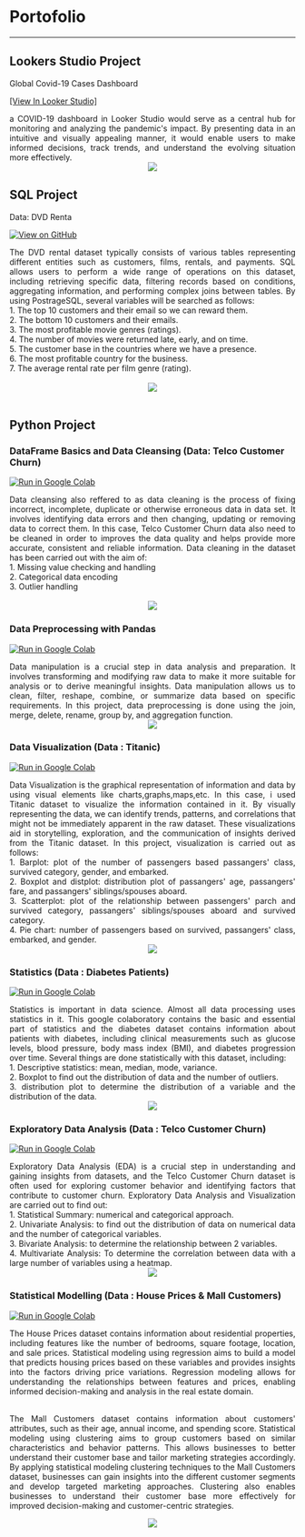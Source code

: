 # Portofolio
---


## Lookers Studio Project
Global Covid-19 Cases Dashboard

[[View In Looker Studio]](https://lookerstudio.google.com/reporting/5b9e5197-65c9-486c-bed7-6e85192987fd)

<div style="text-align: justify"> a COVID-19 dashboard in Looker Studio would serve as a central hub for monitoring and analyzing the pandemic's impact. By presenting data in an intuitive and visually appealing manner, it would enable users to make informed decisions, track trends, and understand the evolving situation more effectively. </div>  

<center><img src="images/topic18.png"/></center>

## SQL Project
Data: DVD Renta

[![View on GitHub](https://img.shields.io/badge/GitHub-View_on_GitHub-blue?logo=GitHub)](https://github.com/pyemimaa/portofolio/blob/main/projects/dvd.rental.sql)
<div style="text-align: justify">The DVD rental dataset typically consists of various tables representing different entities such as customers, films, rentals, and payments. SQL allows users to perform a wide range of operations on this dataset, including retrieving specific data, filtering records based on conditions, aggregating information, and performing complex joins between tables. By using PostrageSQL, several variables will be searched as follows:<br>
1. The top 10 customers and their email so we can reward them.<br>
2. The bottom 10 customers and their emails.<br>
3. The most profitable movie genres (ratings).<br>
4. The number of movies were returned late, early, and on time.<br>
5. The customer base in the countries where we have a presence.<br>
6. The most profitable country for the business.<br>
7. The average rental rate per film genre (rating).</div>
<br>
<center><img src="images/sql.jpeg"/></center>
<br>

## Python Project
### DataFrame Basics and Data Cleansing (Data: Telco Customer Churn)
[![Run in Google Colab](https://img.shields.io/badge/Colab-Run_in_Google_Colab-blue?logo=Google&logoColor=FDBA18)](https://colab.research.google.com/drive/1YYs0VP9hrtqWLh9UCZUg1uyyb-yVvEjA#scrollTo=zueR8Viootki)

<div style="text-align: justify">Data cleansing also reffered to as data cleaning is the process of fixing incorrect, incomplete, duplicate or otherwise erroneous data in data set. It involves identifying data errors and then changing, updating or removing data to correct them. In this case, Telco Customer Churn data also need to be cleaned in order to improves the data quality and helps provide more accurate, consistent and reliable information. Data cleaning in the dataset has been carried out with the aim of: <br>
1. Missing value checking and handling <br>
2. Categorical data encoding <br>
3. Outlier handling <br>
<br> 

<center><img src="images/topic5.png"/></center>
</div>

### Data Preprocessing with Pandas 
[![Run in Google Colab](https://img.shields.io/badge/Colab-Run_in_Google_Colab-blue?logo=Google&logoColor=FDBA18)](https://colab.research.google.com/drive/1iv0gF1Z1Q1Wd3LGXa2_iXz9Vai5bSh2_#scrollTo=65e8a51c-b67e-4345-8d9a-c0e5b1f02580)

<div style="text-align: justify"> Data manipulation is a crucial step in data analysis and preparation. It involves transforming and modifying raw data to make it more suitable for analysis or to derive meaningful insights. Data manipulation allows us to clean, filter, reshape, combine, or summarize data based on specific requirements. In this project, data preprocessing is done using the join, merge, delete, rename, group by, and aggregation function. </div>

<center><img src="images/topic6.png"/></center>


### Data Visualization (Data : Titanic)
[![Run in Google Colab](https://img.shields.io/badge/Colab-Run_in_Google_Colab-blue?logo=Google&logoColor=FDBA18)](https://colab.research.google.com/drive/17H4Fk85kESsdkufatJRsFA4dShtgXB8M)

<div style="text-align: justify"> Data Visualization is the graphical representation of information and data by using visual elements like charts,graphs,maps,etc. In this case, i used Titanic dataset to visualize the information contained in it. By visually representing the data, we can identify trends, patterns, and correlations that might not be immediately apparent in the raw dataset. These visualizations aid in storytelling, exploration, and the communication of insights derived from the Titanic dataset. In this project, visualization is carried out as follows: <br>
1. Barplot: plot of the number of passengers based passangers' class, survived category, gender, and embarked.<br>
2. Boxplot and distplot: distribution plot of passangers' age, passangers' fare, and passangers' siblings/spouses aboard.<br>
3. Scatterplot: plot of the relationship between passengers' parch and survived category, passangers' siblings/spouses aboard and survived category.<br>
4. Pie chart: number of passengers based on survived, passangers' class, embarked, and gender.<br> </div>

<center><img src="images/topic78.png"/></center>


### Statistics (Data : Diabetes Patients)
[![Run in Google Colab](https://img.shields.io/badge/Colab-Run_in_Google_Colab-blue?logo=Google&logoColor=FDBA18)](https://colab.research.google.com/drive/14x0lwwcIJVghrDA1OjEiwQYUoPW5qoFp)

<div style="text-align: justify"> Statistics is important in data science. Almost all data processing uses statistics in it. This google colaboratory contains the basic and essential part of statistics and the diabetes dataset contains information about patients with diabetes, including clinical measurements such as glucose levels, blood pressure, body mass index (BMI), and diabetes progression over time. Several things are done statistically with this dataset, including:<br>
1. Descriptive statistics: mean, median, mode, variance.<br>
2. Boxplot to find out the distribution of data and the number of outliers.<br>
3. distribution plot to determine the distribution of a variable and the distribution of the data. <br></div>

<center><img src="images/topic910.png"/></center>


### Exploratory Data Analysis (Data : Telco Customer Churn)
[![Run in Google Colab](https://img.shields.io/badge/Colab-Run_in_Google_Colab-blue?logo=Google&logoColor=FDBA18)](https://colab.research.google.com/drive/1EwkPN4aR-DL0q0RYy1vtf5t17dFEA8jU?usp=sharing)

<div style="text-align: justify"> Exploratory Data Analysis (EDA) is a crucial step in understanding and gaining insights from datasets, and the Telco Customer Churn dataset is often used for exploring customer behavior and identifying factors that contribute to customer churn. Exploratory Data Analysis and Visualization are carried out to find out: <br>
1. Statistical Summary: numerical and categorical approach. <br>
2. Univariate Analysis: to find out the distribution of data on numerical data and the number of categorical variables.<br>
3. Bivariate Analysis: to determine the relationship between 2 variables.<br>
4. Multivariate Analysis: To determine the correlation between data with a large number of variables using a heatmap. <br>  </div>

<center><img src="images/topic1112.png"/></center>


### Statistical Modelling (Data : House Prices & Mall Customers)
[![Run in Google Colab](https://img.shields.io/badge/Colab-Run_in_Google_Colab-blue?logo=Google&logoColor=FDBA18)](https://colab.research.google.com/drive/1nLJ-kWcoKMxBYwgHUM-jxiIz8tvXCEjr?usp=sharing)

<div style="text-align: justify">
The House Prices dataset contains information about residential properties, including features like the number of bedrooms, square footage, location, and sale prices. Statistical modeling using regression aims to build a model that predicts housing prices based on these variables and provides insights into the factors driving price variations. Regression modeling allows for understanding the relationships between features and prices, enabling informed decision-making and analysis in the real estate domain. <br> <br>

The Mall Customers dataset contains information about customers' attributes, such as their age, annual income, and spending score. Statistical modeling using clustering aims to group customers based on similar characteristics and behavior patterns. This allows businesses to better understand their customer base and tailor marketing strategies accordingly. By applying statistical modeling clustering techniques to the Mall Customers dataset, businesses can gain insights into the different customer segments and develop targeted marketing approaches. Clustering also enables businesses to understand their customer base more effectively for improved decision-making and customer-centric strategies. <br></div>

<center><img src="images/topic1314.png"/></center>

